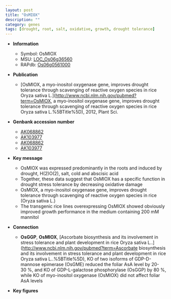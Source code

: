 ```yaml
---
layout: post
title: "OsMIOX"
description: ""
category: genes
tags: [drought, root, salt, oxidative, growth, drought tolerance]
---
```


* **Information**  
    + Symbol: OsMIOX  
    + MSU: [LOC_Os06g36560](http://rice.plantbiology.msu.edu/cgi-bin/ORF_infopage.cgi?orf=LOC_Os06g36560)  
    + RAPdb: [Os06g0561000](http://rapdb.dna.affrc.go.jp/viewer/gbrowse_details/irgsp1?name=Os06g0561000)  

* **Publication**  
    + [OsMIOX, a myo-inositol oxygenase gene, improves drought tolerance through scavenging of reactive oxygen species in rice Oryza sativa L.](http://www.ncbi.nlm.nih.gov/pubmed?term=OsMIOX, a myo-inositol oxygenase gene, improves drought tolerance through scavenging of reactive oxygen species in rice Oryza sativa L.%5BTitle%5D), 2012, Plant Sci.

* **Genbank accession number**  
    + [AK068862](http://www.ncbi.nlm.nih.gov/nuccore/AK068862)
    + [AK103977](http://www.ncbi.nlm.nih.gov/nuccore/AK103977)
    + [AK068862](http://www.ncbi.nlm.nih.gov/nuccore/AK068862)
    + [AK103977](http://www.ncbi.nlm.nih.gov/nuccore/AK103977)

* **Key message**  
    + OsMIOX was expressed predominantly in the roots and induced by drought, H(2)O(2), salt, cold and abscisic acid
    + Together, these data suggest that OsMIOX has a specific function in drought stress tolerance by decreasing oxidative damage
    + OsMIOX, a myo-inositol oxygenase gene, improves drought tolerance through scavenging of reactive oxygen species in rice (Oryza sativa L.)
    + The transgenic rice lines overexpressing OsMIOX showed obviously improved growth performance in the medium containing 200 mM mannitol

* **Connection**  
    + __OsGGP__, __OsMIOX__, [Ascorbate biosynthesis and its involvement in stress tolerance and plant development in rice Oryza sativa L..](http://www.ncbi.nlm.nih.gov/pubmed?term=Ascorbate biosynthesis and its involvement in stress tolerance and plant development in rice Oryza sativa L..%5BTitle%5D), KO of two isoforms of GDP-D-mannose epimerase (OsGME) reduced the foliar AsA level by 20-30 %, and KO of GDP-L-galactose phosphorylase (OsGGP) by 80 %, while KO of myo-inositol oxygenase (OsMIOX) did not affect foliar AsA levels

* **Key figures**  


